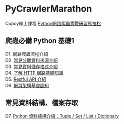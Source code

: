 # PyCrawlerMarathon
Cupoy線上課程 [Python網路爬蟲實戰研習馬拉松](https://www.cupoy.com/marathon/000001770588CD17000000026375706F795F72656C656173654355)
## 爬蟲必備 Python 基礎1
D1. 網路爬蟲流程介紹  
D2. [常見公開資料來源介紹](https://github.com/sung-yi-wang/PyCrawlerMarathon/tree/main/D002)  
D3. [常見資料儲存格式介紹](https://github.com/sung-yi-wang/PyCrawlerMarathon/tree/main/D003)  
D4. [了解 HTTP 網路基礎知識](https://github.com/sung-yi-wang/PyCrawlerMarathon/tree/main/D004)  
D5. [Restful API 介紹](https://github.com/sung-yi-wang/PyCrawlerMarathon/tree/main/D005)  
D6. [網頁架構基礎認知](https://github.com/sung-yi-wang/PyCrawlerMarathon/tree/main/D006)  
## 常見資料結構、檔案存取
D7. [Python 資料結構介紹：Tuple / Set / List / Dictionary](https://github.com/sung-yi-wang/PyCrawlerMarathon/tree/main/D007)  
